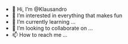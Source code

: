- 👋 Hi, I’m @Klausandro
- 👀 I’m interested in everything that makes fun
- 🌱 I’m currently learning ...
- 💞️ I’m looking to collaborate on ...
- 📫 How to reach me ...

<!---
Klausandro/Klausandro is a ✨ special ✨ repository because its `README.md` (this file) appears on your GitHub profile.
You can click the Preview link to take a look at your changes.
--->
